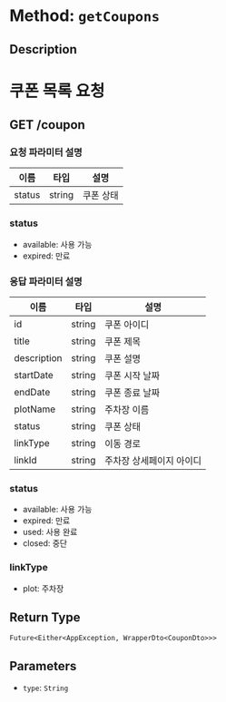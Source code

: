 # Method: `getCoupons`

## Description

# 쿠폰 목록 요청

 ## GET /coupon

 ### 요청 파라미터 설명

  |이름|타입|설명|
  |-|-|-|
  |status|string|쿠폰 상태|

 ### status
 - available: 사용 가능
 - expired: 만료

 ### 응답 파라미터 설명

  |이름|타입|설명|
  |-|-|-|
  |id|string|쿠폰 아이디|
  |title|string|쿠폰 제목|
  |description|string|쿠폰 설명|
  |startDate|string|쿠폰 시작 날짜|
  |endDate|string|쿠폰 종료 날짜|
  |plotName|string|주차장 이름|
  |status|string|쿠폰 상태|
  |linkType|string|이동 경로|
  |linkId|string|주차장 상세페이지 아이디|

 ### status
 - available: 사용 가능
 - expired: 만료
 - used: 사용 완료
 - closed: 중단

 ### linkType
 - plot: 주차장

## Return Type
`Future<Either<AppException, WrapperDto<CouponDto>>>`

## Parameters

- `type`: `String`
